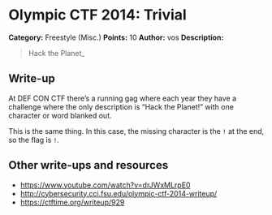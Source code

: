 # Olympic CTF 2014: Trivial

**Category:** Freestyle (Misc.)
**Points:** 10
**Author:** vos
**Description:**

> Hack the Planet\_

## Write-up

At DEF CON CTF there’s a running gag where each year they have a challenge where the only description is “Hack the Planet!” with one character or word blanked out.

This is the same thing. In this case, the missing character is the `!` at the end, so the flag is `!`.

## Other write-ups and resources

* <https://www.youtube.com/watch?v=drJWxMLrpE0>
* <http://cybersecurity.cci.fsu.edu/olympic-ctf-2014-writeup/>
* <https://ctftime.org/writeup/929>
